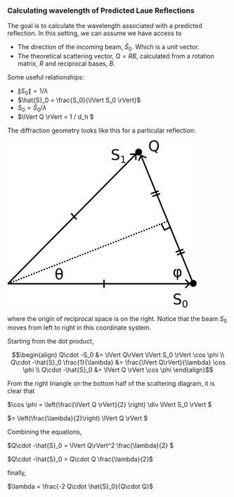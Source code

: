 ### Calculating wavelength of Predicted Laue Reflections
The goal is to calculate the wavelength associated with a predicted reflection. 
In this setting, we can assume we have access to 
 - The direction of the incoming beam, $\hat {S}_0$. Which is a unit vector. 
 - The theoretical scattering vector, $Q=RB$, calculated from a rotation matrix, $R$ and reciprocal bases, $B$. 

Some useful relationships:
 - $\lVert S_0 \rVert = 1 / \lambda$
 - $\hat{S}_0 = \frac{S_0}{\lVert S_0 \rVert}$
 - $S_0 = \hat{S}_0 / \lambda$
 - $\lVert Q \rVert = 1 / d_h $

The diffraction geometry looks like this for a particular reflection:

![scattering diagram](./scattering_diagram.png)

where the origin of reciprocal space is on the right. Notice that the beam $S_0$ moves from left to right in this coordinate system. 

Starting from the dot product,

```math
\begin{align}
Q\cdot -S_0 &= \lVert Q\rVert \lVert S_0 \rVert \cos \phi 
\\ Q\cdot -\hat{S}_0 \frac{1}{\lambda} &= \frac{\lVert Q\rVert}{\lambda}  \cos \phi  
\\ Q\cdot -\hat{S}_0  &= \lVert Q \rVert \cos \phi 
\end{align}
```

From the right triangle on the bottom half of the scattering diagram, it is clear that 

$\cos \phi = \left(\frac{\lVert Q \rVert}{2} \right) \div  \lVert S_0 \rVert $

$= \left(\frac{\lambda}{2}\right) \lVert Q \rVert $

Combining the equations,

$Q\cdot -\hat{S}_0 = \lVert Q\rVert^2 \frac{\lambda}{2} $

$Q\cdot -\hat{S}_0 = Q\cdot Q \frac{\lambda}{2}$

finally,

$\lambda = \frac{-2 Q\cdot \hat{S}_0}{Q\cdot Q}$
